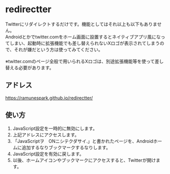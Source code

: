 # redirectter
Twitterにリダイレクトするだけです。機能としてはそれ以上も以下もありません。 <br>Androidとかでtwitter.comをホーム画面に設置するとネイティブアプリ風になってしまい、起動時に拡張機能でも差し替えられないXロゴが表示されてしまうので、それが嫌だという方は使ってみてください。
<br><br>※twitter.comのページ全般で用いられるXロゴは、別途拡張機能等を使って差し替える必要があります。

## アドレス
https://ramunespark.github.io/redirectter/

## 使い方

1. JavaScript設定を一時的に無効にします。
2. 上記アドレスにアクセスします。
3. 「JavaScriptヲ　ONニシテクダサイ.」と書かれたページを、Androidホームに追加するなりブックマークするなりします。
4. JavaScript設定を有効に戻します。
5. 以後、ホームアイコンやブックマークにアクセスすると、Twitterが開けます。
